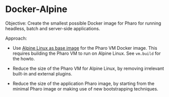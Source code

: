 # Docker-Alpine

Objective: Create the smallest possible Docker image for Pharo for running
headless, batch and server-side applications.

Approach:

- Use [Alpine Linux as base image](https://hub.docker.com/_/alpine) for
  the Pharo VM Docker image. This requires building the Pharo VM to run on
  Alpine Linux. See ```vm.build``` for the howto.

- Reduce the size of the Pharo VM for Alpine Linux, by removing irrelevant built-in
  and external plugins.

- Reduce the size of the application Pharo image, by starting from the
  minimal Pharo image or making use of new bootstrapping techniques.


